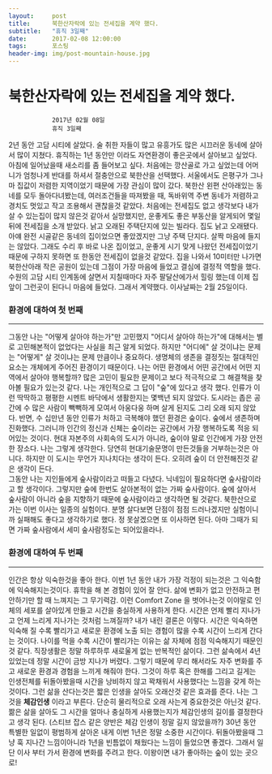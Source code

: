 ```yaml
---
layout:	    post
title: 	    북한산자락에 있는 전세집을 계약 했다. 
subtitle:   "휴직 3일째"
date:       2017-02-08 12:00:00
tags:       포스팅
header-img: img/post-mountain-house.jpg
---
```


# 	    북한산자락에 있는 전세집을 계약 했다. 
```
			2017년 02월 08일
			휴직 3일째
```


2년 동안 고담 시티에 살았다. 술 취한 자들이 많고 유흥가도 많은 시끄러운 동네에 살아서 많이 지쳤다. 휴직하는 1년 동안만 이라도 자연환경이 좋은곳에서 살아보고 싶었다. 아침에 일어났을때 새소리를 좀 들어보고 싶다. 처음에는 깡산골로 가고 싶었는데 어머니가 엄청나게 반대를 하셔서 절충안으로 북한산을 선택했다. 서울에서도 은평구가 그나마 집값이 저렴한 지역이었기 때문에 가장 관심이 많이 갔다. 북한산 왼편 산아래있는 동네를 모두 돌아다녀봤는데, 여러조건들을 따져봤을 때, 독바위역 주변 동네가 저렴하고 경치도 멋있고 작고 조용해서 괜찮을것 같았다. 처음에는 전세집도 없고 생각보다 내가 살 수 있는집이 많지 않은것 같아서 실망했지만, 운좋게도 좋은 부동산을 알게되어 몇일 뒤에 전세집을 소개 받았다. 낡고 오래된 주택단지에 있는 빌라다. 집도 낡고 오래됐다. 아얘 완전 시골같은 동네의 집이었으면 좋았겠지만 그냥 주택 단지다. 살짝 마음에 들지는 않았다. 그래도 수리 후 바로 나온 집이었고, 운좋게 시기 맞게 나왔던 전세집이었기 때문에 구하지 못하면 또 한동안 전세집이 없을것 같았다. 집을 나와서 10미터만 나가면 북한산아래 작은 공원이 있는데 그점이 가장 마음에 들었고 결심에 결정적 역할을 했다. 수원의 고담 시티 인계동에 살면서 지칠때마다 자주 팔달산에가서 힐링 했는데 이제 집앞이 그런곳이 된다니 마음에 들었다. 그래서 계약했다. 이사날짜는 2월 25일이다.  

### 환경에 대하여 첫 번째  
----

그동안 나는 "어떻게 살아야 하는가"만 고민했지 "어디서 살아야 하는가"에 대해서는 별로 고민해본적이 없었다는 사실을 최근 알게 되었다. 하지만 "어디에" 살 것이냐는 문제는 "어떻게" 살 것이냐는 문제 만큼이나 중요하다. 생명체의 생존을 결정짓는 절대적인 요소는 개체에게 주어진 환경이기 때문이다. 나는 어떤 환경에서 어떤 공간에서 어떤 지역에서 살아야 행복할까? 많은 고민이 필요한 문제이고 보다 적극적으로 그 해결책을 찾아볼 필요가 있는것 같다. 나는 개인적으로 그 답이 "숲"에 있다고 생각 했다. 인류가 이런 딱딱하고 평평한 시멘트 바닥에서 생활한지는 몇백년 되지 않았다. 도시라는 좁은 공간에 수 많은 사람이 빽빽하게 모여서 아웅다웅 하며 살게 된지도 그리 오래 되지 않았다. 반면, 수 십만년 동안 인류가 처하고 극복해야 했던 환경은 숲이다. 숲에서 생존하며 진화했다. 그러니까 인간의 정신과 신체는 숲이라는 공간에서 가장 행복하도록 적응 되어있는 것이다. 현대 자본주의 사회속의 도시가 아니라, 숲이야 말로 인간에게 가장 안전한 장소다. 나는 그렇게 생각한다. 당연히 현대기술문명이 만든것들을 거부하는것은 아니다. 하지만 이 도시는 무언가 지나치다는 생각이 든다. 오히려 숲이 더 안전해진것 같은 생각이 든다.  
그동안 나는 지인들에게 숲사람이라고 떠들고 다녔다. 닉네임이 필요하다면 숲사람이라고 할 생각이다. 그렇지만 숲에 한번도 살아본적이 없는 가짜 숲사람이다. 숲에 살아서 숲사람이 아니라 숲을 지향하기 때문에 숲사람이라고 생각하면 될 것같다. 북한산으로 가는 이번 이사는 일종의 실험이다. 분명 살다보면 단점이 점점 드러나겠지만 실험이니까 실패해도 좋다고 생각하기로 했다. 정 못살겠으면 또 이사하면 된다. 아마 그때가 되면 가짜 숲사람에서 세미 숲사람정도는 되어있을라나.  


### 환경에 대하여 두 번째
----

인간은 항상 익숙한것을 좋아 한다. 이번 1년 동안 내가 가장 걱정이 되는것은 그 익숙함에 익숙해지는것이다. 휴학을 해 본 경험이 있어 잘 안다. 삶에 변화가 없고 안전하고 편안하기만 할 때 느껴지는 그 무기력감. 이런 Comfort Zone 을 벗어나는것 이야말로 인체의 세포를 살아있게 만들고 시간을 충실하게 사용하게 한다. 시간은 언제 빨리 지나가고 언제 느리게 지나가는 것처럼 느껴질까? 내가 내린 결론은 이렇다. 시간은 익숙하면 익숙해 질 수록 빨리가고 새로운 환경에 노출 되는 경험이 많을 수록 시간이 느리게 간다는 것이다. 나이를 먹을 수록 시간이 빨리가는 이유는 삶 자체에 점점 익숙해지기 때문인것 같다. 직장생활은 정말 하루하루 새로울게 없는 반복적인 삶이다. 그런 삶속에서 4년 있었는데 정말 시간이 금방 지나가 버렸다. 그렇기 때문에 무리 해서라도 자주 변화를 주고 새로운 환경과 경험을 느끼게 해줘야 한다. 그것이 하루 혹은 한해를 그리고 길게는 인생전체를 뒤돌아봤을때 시간을 낭비하지 않고 꽉채워서 사용했다는 느낌을 갖게 하는 것이다. 그런 삶을 산다는것은 짧은 인생을 살아도 오래산것 같은 효과를 준다. 나는 그것을 __체감인생__ 이라고 부른다. 단순히 물리적으로 오래 사는게 중요한것은 아닌것 같다. 짦은 삶을 살아도 그 시간을 얼마나 충실하게 사용했는지가 체감인생의 길이를 결정한다고 생각 된다. (스티브 잡스 같은 양반은 체감 인생이 정말 길지 않았을까?) 30년 동안 특별한 일없이 평범하게 살아온 내게 이번 1년은 정말 소중한 시간이다. 뒤돌아봤을때 그냥 훅 지나간 느낌이아니라 1년을 빈틈없이 채웠다는 느낌이 들었으면 좋겠다. 그래서 일단 이사 부터 가서 환경에 변화를 주려고 한다. 이왕이면 내가 좋아하는 숲이 있는 곳으로!  
